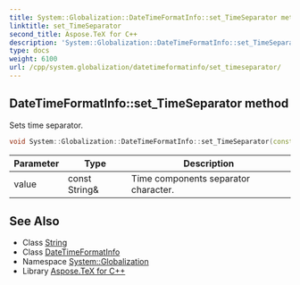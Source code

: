 ```yaml
---
title: System::Globalization::DateTimeFormatInfo::set_TimeSeparator method
linktitle: set_TimeSeparator
second_title: Aspose.TeX for C++
description: 'System::Globalization::DateTimeFormatInfo::set_TimeSeparator method. Sets time separator in C++.'
type: docs
weight: 6100
url: /cpp/system.globalization/datetimeformatinfo/set_timeseparator/
---
```

## DateTimeFormatInfo::set_TimeSeparator method


Sets time separator.

```cpp
void System::Globalization::DateTimeFormatInfo::set_TimeSeparator(const String &value)
```


| Parameter | Type | Description |
| --- | --- | --- |
| value | const String\& | Time components separator character. |

## See Also

* Class [String](../../../system/string/)
* Class [DateTimeFormatInfo](../)
* Namespace [System::Globalization](../../)
* Library [Aspose.TeX for C++](../../../)
